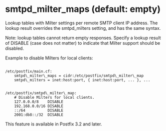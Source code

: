 # smtpd_milter_maps (default: empty)
 Lookup tables with Milter settings per remote SMTP client IP
address. The lookup result overrides the smtpd\_milters setting,
and has the same syntax. 


 Note: lookup tables cannot return empty responses. Specify a
lookup result of DISABLE (case does not matter) to indicate that
Milter support should be disabled. 


 Example to disable Milters for local clients: 



```

/etc/postfix/main.cf:
    smtpd\_milter\_maps = cidr:/etc/postfix/smtpd\_milter\_map
    smtpd\_milters = inet:host:port, { inet:host:port, ... }, ...

```


```

/etc/postfix/smtpd\_milter\_map:
    # Disable Milters for local clients.
    127.0.0.0/8    DISABLE
    192.168.0.0/16 DISABLE
    ::/64          DISABLE
    2001:db8::/32  DISABLE

```

 This feature is available in Postfix 3.2 and later. 


